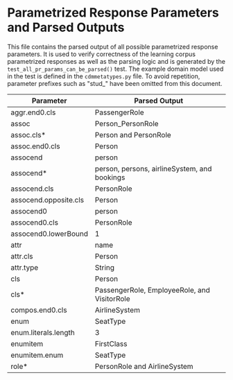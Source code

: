 # Parametrized Response Parameters and Parsed Outputs

This file contains the parsed output of all possible parametrized response parameters.
It is used to verify correctness of the learning corpus parametrized responses as well as the parsing logic and
is generated by the `test_all_pr_params_can_be_parsed()` test.
The example domain model used in the test is defined in the `cdmmetatypes.py` file.
To avoid repetition, parameter prefixes such as "stud_" have been omitted from this document.

Parameter | Parsed Output
--------- | -------------
aggr.end0.cls | PassengerRole
assoc | Person_PersonRole
assoc.cls* | Person and PersonRole
assoc.end0.cls | Person
assocend | person
assocend* | person, persons, airlineSystem, and bookings
assocend.cls | PersonRole
assocend.opposite.cls | Person
assocend0 | person
assocend0.cls | PersonRole
assocend0.lowerBound | 1
attr | name
attr.cls | Person
attr.type | String
cls | Person
cls* | PassengerRole, EmployeeRole, and VisitorRole
compos.end0.cls | AirlineSystem
enum | SeatType
enum.literals.length | 3
enumitem | FirstClass
enumitem.enum | SeatType
role* | PersonRole and AirlineSystem
